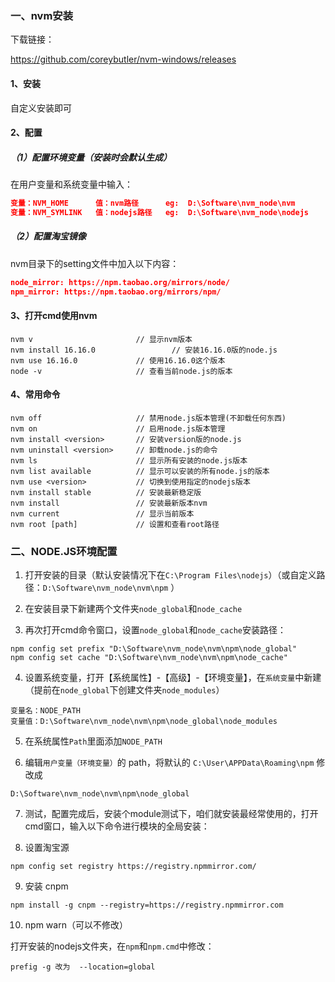 ### 一、nvm安装

下载链接：

https://github.com/coreybutler/nvm-windows/releases

#### 1、安装

自定义安装即可

#### 2、配置

##### （1）配置环境变量（安装时会默认生成）

在用户变量和系统变量中输入：

```json
变量：NVM_HOME      值：nvm路径      eg:  D:\Software\nvm_node\nvm
变量：NVM_SYMLINK   值：nodejs路径   eg:  D:\Software\nvm_node\nodejs
```

##### （2）配置淘宝镜像

nvm目录下的setting文件中加入以下内容：

```json
node_mirror: https://npm.taobao.org/mirrors/node/
npm_mirror: https://npm.taobao.org/mirrors/npm/
```

#### 3、打开cmd使用nvm

```
nvm v                       // 显示nvm版本
nvm install 16.16.0  				// 安装16.16.0版的node.js 
nvm use 16.16.0             // 使用16.16.0这个版本
node -v                     // 查看当前node.js的版本
```

#### 4、常用命令

```
nvm off                     // 禁用node.js版本管理(不卸载任何东西)
nvm on                      // 启用node.js版本管理
nvm install <version>       // 安装version版的node.js 
nvm uninstall <version>     // 卸载node.js的命令
nvm ls                      // 显示所有安装的node.js版本
nvm list available          // 显示可以安装的所有node.js的版本
nvm use <version>           // 切换到使用指定的nodejs版本
nvm install stable          // 安装最新稳定版
nvm install                 // 安装最新版本nvm
nvm current                 // 显示当前版本
nvm root [path]             // 设置和查看root路径
```

### 二、NODE.JS环境配置

1. 打开安装的目录（默认安装情况下在`C:\Program Files\nodejs`）（或自定义路径：`D:\Software\nvm_node\nvm\npm` ）

2. 在安装目录下新建两个文件夹`node_global`和`node_cache`

3. 再次打开cmd命令窗口，设置`node_global`和`node_cache`安装路径：


```
npm config set prefix "D:\Software\nvm_node\nvm\npm\node_global"
npm config set cache "D:\Software\nvm_node\nvm\npm\node_cache"
```

4. 设置系统变量，打开【系统属性】-【高级】-【环境变量】，在`系统变量`中新建（提前在`node_global`下创建文件夹`node_modules`）

```
变量名：NODE_PATH
变量值：D:\Software\nvm_node\nvm\npm\node_global\node_modules
```

5. 在系统属性`Path`里面添加`NODE_PATH`

6. 编辑`用户变量（环境变量）`的 path，将默认的 `C:\User\APPData\Roaming\npm` 修改成

```
D:\Software\nvm_node\nvm\npm\node_global
```

7. 测试，配置完成后，安装个module测试下，咱们就安装最经常使用的，打开cmd窗口，输入以下命令进行模块的全局安装：

8. 设置淘宝源

```
npm config set registry https://registry.npmmirror.com/   
```

9. 安装 cnpm

```
npm install -g cnpm --registry=https://registry.npmmirror.com
```

10. npm warn（可以不修改）

打开安装的nodejs文件夹，在`npm`和`npm.cmd`中修改：

```
prefig -g 改为  --location=global
```



















